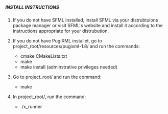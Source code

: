 ##### INSTALL INSTRUCTIONS #####

1) If you do not have SFML installed, install SFML via your distrubtuions package manager or visit SFML's website and install it according to the instructions appropriate for your distrubution.

2) If you do not have PugiXML installet, go to project_root/resources/pugixml-1.8/ and run the commands:
	
	* cmake CMakeLists.txt
	* make
	* make install (adminstrative privileges needed)

3) Go to project_root/ and run the command:
	
	* make

4) In project_root/, run the command:
	
	* ./x_runner
